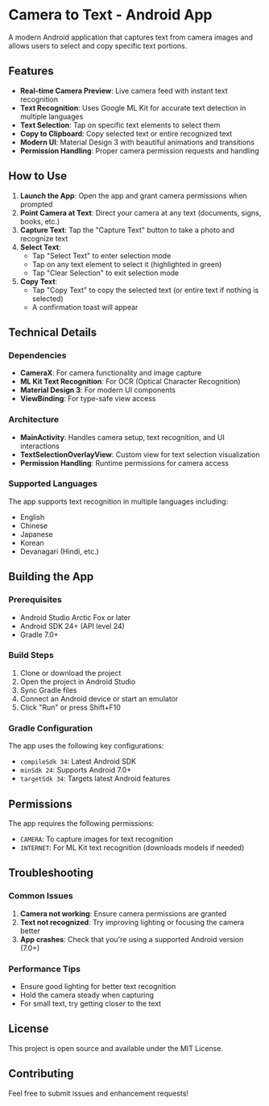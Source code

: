 # Camera to Text - Android App

A modern Android application that captures text from camera images and allows users to select and copy specific text portions.

## Features

- **Real-time Camera Preview**: Live camera feed with instant text recognition
- **Text Recognition**: Uses Google ML Kit for accurate text detection in multiple languages
- **Text Selection**: Tap on specific text elements to select them
- **Copy to Clipboard**: Copy selected text or entire recognized text
- **Modern UI**: Material Design 3 with beautiful animations and transitions
- **Permission Handling**: Proper camera permission requests and handling

## How to Use

1. **Launch the App**: Open the app and grant camera permissions when prompted
2. **Point Camera at Text**: Direct your camera at any text (documents, signs, books, etc.)
3. **Capture Text**: Tap the "Capture Text" button to take a photo and recognize text
4. **Select Text**: 
   - Tap "Select Text" to enter selection mode
   - Tap on any text element to select it (highlighted in green)
   - Tap "Clear Selection" to exit selection mode
5. **Copy Text**: 
   - Tap "Copy Text" to copy the selected text (or entire text if nothing is selected)
   - A confirmation toast will appear

## Technical Details

### Dependencies
- **CameraX**: For camera functionality and image capture
- **ML Kit Text Recognition**: For OCR (Optical Character Recognition)
- **Material Design 3**: For modern UI components
- **ViewBinding**: For type-safe view access

### Architecture
- **MainActivity**: Handles camera setup, text recognition, and UI interactions
- **TextSelectionOverlayView**: Custom view for text selection visualization
- **Permission Handling**: Runtime permissions for camera access

### Supported Languages
The app supports text recognition in multiple languages including:
- English
- Chinese
- Japanese
- Korean
- Devanagari (Hindi, etc.)

## Building the App

### Prerequisites
- Android Studio Arctic Fox or later
- Android SDK 24+ (API level 24)
- Gradle 7.0+

### Build Steps
1. Clone or download the project
2. Open the project in Android Studio
3. Sync Gradle files
4. Connect an Android device or start an emulator
5. Click "Run" or press Shift+F10

### Gradle Configuration
The app uses the following key configurations:
- `compileSdk 34`: Latest Android SDK
- `minSdk 24`: Supports Android 7.0+
- `targetSdk 34`: Targets latest Android features

## Permissions

The app requires the following permissions:
- `CAMERA`: To capture images for text recognition
- `INTERNET`: For ML Kit text recognition (downloads models if needed)

## Troubleshooting

### Common Issues
1. **Camera not working**: Ensure camera permissions are granted
2. **Text not recognized**: Try improving lighting or focusing the camera better
3. **App crashes**: Check that you're using a supported Android version (7.0+)

### Performance Tips
- Ensure good lighting for better text recognition
- Hold the camera steady when capturing
- For small text, try getting closer to the text

## License

This project is open source and available under the MIT License.

## Contributing

Feel free to submit issues and enhancement requests! 